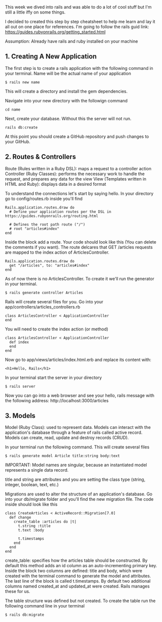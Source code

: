 This week we dived into rails and was able to do a lot of cool stuff but I'm still a little iffy on some things. 

I decided to created this step by step cheatsheet to help me learn and lay it all out on one place for references. I'm going to follow the rails guid link: 
https://guides.rubyonrails.org/getting_started.html

Assumption: Already have rails and ruby installed on your machine

## 1. Creating A New Application

The first step is to create a rails application with the following command in your terminal.
Name will be the actual name of your application

```
$ rails new name
```
This will create a directory and install the gem dependencies.

Navigate into your new directory with the followign command

```
cd name
```

Next, create your database. Without this the server will not run. 
```
rails db:create
```

At this point you should create a GitHub repository and push changes to your GitHub.

## 2. Routes & Controllers
Route (Rules written in a Ruby DSL): maps a request to a controller action
Controller (Ruby Classes): performs the necessary work to handle the request, and prepares any data for the view
View (Templates written in HTML and Ruby): displays data in a desired format

To understand the connections let's start by saying hello.
In your directory go to config/routes.rb inside you'll find
```
Rails.application.routes.draw do
  # Define your application routes per the DSL in https://guides.rubyonrails.org/routing.html

  # Defines the root path route ("/")
  # root "articles#index"
end
```

Inside the block add a route. Your code should look like this (You can delete the comments if you want). The route delcares that GET /articles requests are mapped to the index action of ArticlesController. 
```
Rails.application.routes.draw do
  get "/articles", to: "articles#index"
end
```

As of now there is no ArticlesController. To create it we'll run the generator in your terminal.
```
$ rails generate controller Articles
```

Rails will create several files for you. Go into your app/controllers/articles_controllers.rb
```
class ArticlesController < ApplicationController
end
```

You will need to create the index action (or method)
```
class ArticlesController < ApplicationController
  def index
  end
end
```

Now go to app/views/articles/index.html.erb and replace its content with:
```
<h1>Hello, Rails</h1>
```

In your terminal start the server in your directory
```
$ rails server
```
Now you can go into a web browser and see your hello, rails message with the following address: http://localhost:3000/articles

## 3. Models
Model (Ruby Class): used to represent data. Models can interact with the application's database through a feature of rails called active record. Models can create, read, update and destroy records (CRUD). 

In your terminal run the following command. This will create several files
```
$ rails generate model Article title:string body:text
```
IMPORTANT: Model names are singular, because an instantiated model represents a single data record. 

title and string are attributes and you are setting the class type (string, integer, boolean, text, etc.)

Migrations are used to alter the structure of an application's database. Go into your db/migrate folder and you'll find the new migration file. The code inside should look like this
```
class CreateArticles < ActiveRecord::Migration[7.0]
  def change
    create_table :articles do |t|
      t.string :title
      t.text :body

      t.timestamps
    end
  end
end
```

create_table: specifies how the articles table should be constructed. By default this method adds an id column as an auto-incrementing primary key. Inside the block two columns are defined: title and body, which were created with the terminal command to generate the model and attributes. The last line of the block is called t.timestamps. By default two additional columns named created_at and updated_at were created. Rails manages these for us. 

The table structure was defined but not created. To create the table run the following command line in your terminal
```
$ rails db:migrate
```



